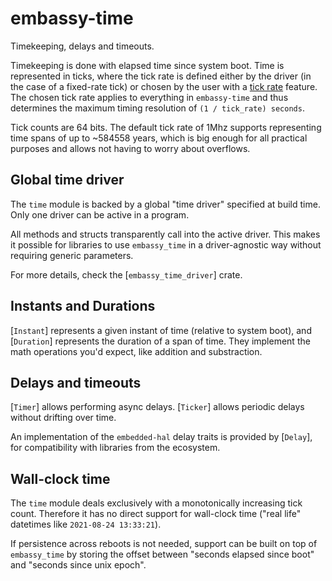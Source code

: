 # embassy-time

Timekeeping, delays and timeouts.

Timekeeping is done with elapsed time since system boot. Time is represented in
ticks, where the tick rate is defined either by the driver (in the case of a fixed-rate
tick) or chosen by the user with a [tick rate](#tick-rate) feature. The chosen
tick rate applies to everything in `embassy-time` and thus determines the maximum 
timing resolution of <code>(1 / tick_rate) seconds</code>.

Tick counts are 64 bits. The default tick rate of 1Mhz supports
representing time spans of up to ~584558 years, which is big enough for all practical
purposes and allows not having to worry about overflows.

## Global time driver

The `time` module is backed by a global "time driver" specified at build time.
Only one driver can be active in a program.

All methods and structs transparently call into the active driver. This makes it
possible for libraries to use `embassy_time` in a driver-agnostic way without
requiring generic parameters.

For more details, check the [`embassy_time_driver`] crate.

## Instants and Durations

[`Instant`] represents a given instant of time (relative to system boot), and [`Duration`]
represents the duration of a span of time. They implement the math operations you'd expect,
like addition and substraction.

## Delays and timeouts

[`Timer`] allows performing async delays. [`Ticker`] allows periodic delays without drifting over time.

An implementation of the `embedded-hal` delay traits is provided by [`Delay`], for compatibility
with libraries from the ecosystem.

## Wall-clock time

The `time` module deals exclusively with a monotonically increasing tick count.
Therefore it has no direct support for wall-clock time ("real life" datetimes
like `2021-08-24 13:33:21`).

If persistence across reboots is not needed, support can be built on top of
`embassy_time` by storing the offset between "seconds elapsed since boot"
and "seconds since unix epoch".
